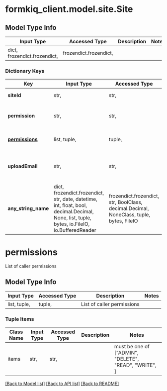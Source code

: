 # formkiq_client.model.site.Site

## Model Type Info
Input Type | Accessed Type | Description | Notes
------------ | ------------- | ------------- | -------------
dict, frozendict.frozendict,  | frozendict.frozendict,  |  | 

### Dictionary Keys
Key | Input Type | Accessed Type | Description | Notes
------------ | ------------- | ------------- | ------------- | -------------
**siteId** | str,  | str,  | Site Identifier | [optional] 
**permission** | str,  | str,  | SiteId permission level | [optional] must be one of ["READ_WRITE", "READ_ONLY", ] 
**[permissions](#permissions)** | list, tuple,  | tuple,  | List of caller permissions | [optional] 
**uploadEmail** | str,  | str,  | SiteId document upload email address | [optional] 
**any_string_name** | dict, frozendict.frozendict, str, date, datetime, int, float, bool, decimal.Decimal, None, list, tuple, bytes, io.FileIO, io.BufferedReader | frozendict.frozendict, str, BoolClass, decimal.Decimal, NoneClass, tuple, bytes, FileIO | any string name can be used but the value must be the correct type | [optional]

# permissions

List of caller permissions

## Model Type Info
Input Type | Accessed Type | Description | Notes
------------ | ------------- | ------------- | -------------
list, tuple,  | tuple,  | List of caller permissions | 

### Tuple Items
Class Name | Input Type | Accessed Type | Description | Notes
------------- | ------------- | ------------- | ------------- | -------------
items | str,  | str,  |  | must be one of ["ADMIN", "DELETE", "READ", "WRITE", ] 

[[Back to Model list]](../../README.md#documentation-for-models) [[Back to API list]](../../README.md#documentation-for-api-endpoints) [[Back to README]](../../README.md)

